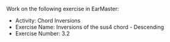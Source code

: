 Work on the following exercise in EarMaster:
- Activity: Chord Inversions
- Exercise Name: Inversions of the sus4 chord - Descending
- Exercise Number: 3.2
